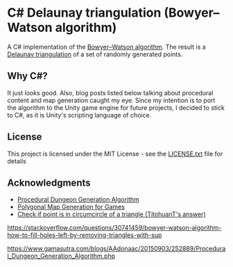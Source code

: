 # C# Delaunay triangulation (Bowyer–Watson algorithm)

A C# implementation of the [Bowyer–Watson algorithm](https://en.wikipedia.org/wiki/Bowyer%E2%80%93Watson_algorithm).
The result is a [Delaunay triangulation](https://en.wikipedia.org/wiki/Delaunay_triangulation#Algorithms) of a set of randomly generated points.

## Why C#?

It just looks good. Also, blog posts listed below talking about procedural content and map generation caught my eye.
Since my intention is to port the algorithm to the Unity game engine for future projects, I decided to stick to C#, as it is Unity's scripting language of choice.

## License

This project is licensed under the MIT License - see the [LICENSE.txt](LICENSE.txt) file for details

## Acknowledgments

* [Procedural Dungeon Generation Algorithm](https://www.gamasutra.com/blogs/AAdonaac/20150903/252889/Procedural_Dungeon_Generation_Algorithm.php)
* [Polygonal Map Generation for Games](http://www-cs-students.stanford.edu/~amitp/game-programming/polygon-map-generation/)
* [Check if point is in circumcircle of a triangle (TitohuanT's answer)](https://stackoverflow.com/questions/39984709/how-can-i-check-wether-a-point-is-inside-the-circumcircle-of-3-points)



https://stackoverflow.com/questions/30741459/bowyer-watson-algorithm-how-to-fill-holes-left-by-removing-triangles-with-sup

https://www.gamasutra.com/blogs/AAdonaac/20150903/252889/Procedural_Dungeon_Generation_Algorithm.php